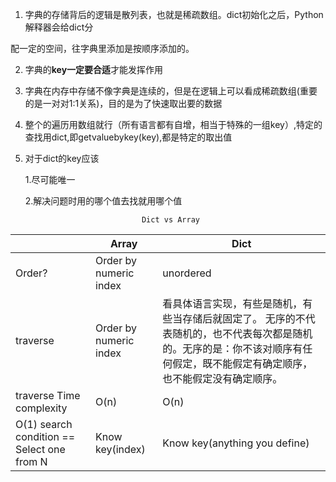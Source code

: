 1.  字典的存储背后的逻辑是散列表，也就是稀疏数组。dict初始化之后，Python解释器会给dict分

配一定的空间，往字典里添加是按顺序添加的。

2. 字典的**key一定要合适**才能发挥作用

3. 字典在内存中存储不像字典是连续的，但是在逻辑上可以看成稀疏数组(重要的是一对对1:1关系)，目的是为了快速取出要的数据

4. 整个的遍历用数组就行（所有语言都有自增，相当于特殊的一组key）,特定的查找用dict,即getvaluebykey(key),都是特定的取出值

5. 对于dict的key应该

   1.尽可能唯一

   2.解决问题时用的哪个值去找就用哪个值

  								 Dict vs Array 

|                                             | Array                  | Dict                                                         |
| ------------------------------------------- | ---------------------- | ------------------------------------------------------------ |
| Order?                                      | Order by numeric index | unordered                                                    |
| traverse                                    | Order by numeric index | 看具体语言实现，有些是随机，有些当存储后就固定了。  无序的不代表随机的，也不代表每次都是随机的。无序的是：你不该对顺序有任何假定，既不能假定有确定顺序，也不能假定没有确定顺序。 |
| traverse Time complexity                    | O(n)                   | O(n)                                                         |
| O(1) search condition ==  Select one from N | Know key(index)        | Know key(anything you define)                                |

